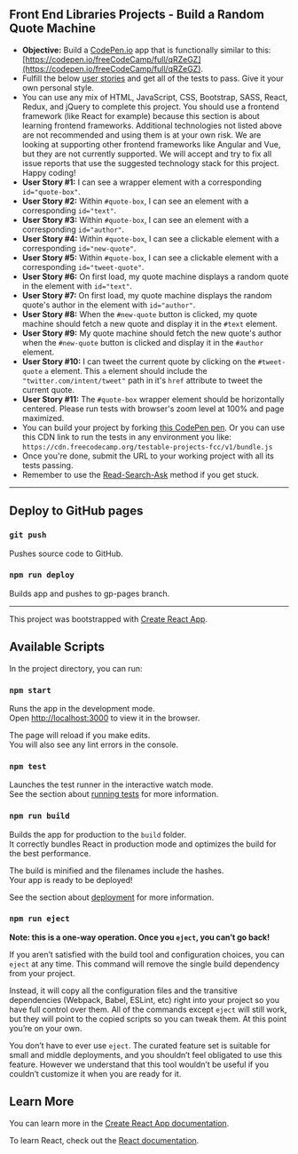 ## Front End Libraries Projects - Build a Random Quote Machine

- **Objective:** Build a [CodePen.io](https://codepen.io) app that is functionally similar to this: [https://codepen.io/freeCodeCamp/full/qRZeGZ](https://codepen.io/freeCodeCamp/full/qRZeGZ).
- Fulfill the below [user stories](https://en.wikipedia.org/wiki/User_story) and get all of the tests to pass. Give it your own personal style.
- You can use any mix of HTML, JavaScript, CSS, Bootstrap, SASS, React, Redux, and jQuery to complete this project. You should use a frontend framework (like React for example) because this section is about learning frontend frameworks. Additional technologies not listed above are not recommended and using them is at your own risk. We are looking at supporting other frontend frameworks like Angular and Vue, but they are not currently supported. We will accept and try to fix all issue reports that use the suggested technology stack for this project. Happy coding!
- **User Story #1:** I can see a wrapper element with a corresponding `id="quote-box"`.
- **User Story #2:** Within `#quote-box`, I can see an element with a corresponding `id="text"`.
- **User Story #3:** Within `#quote-box`, I can see an element with a corresponding `id="author"`.
- **User Story #4:** Within `#quote-box`, I can see a clickable element with a corresponding `id="new-quote"`.
- **User Story #5:** Within `#quote-box`, I can see a clickable element with a corresponding `id="tweet-quote"`.
- **User Story #6:** On first load, my quote machine displays a random quote in the element with `id="text"`.
- **User Story #7:** On first load, my quote machine displays the random quote's author in the element with `id="author"`.
- **User Story #8:** When the `#new-quote` button is clicked, my quote machine should fetch a new quote and display it in the `#text` element.
- **User Story #9:** My quote machine should fetch the new quote's author when the `#new-quote` button is clicked and display it in the `#author` element.
- **User Story #10:** I can tweet the current quote by clicking on the `#tweet-quote` `a` element. This `a` element should include the `"twitter.com/intent/tweet"` path in it's `href` attribute to tweet the current quote.
- **User Story #11:** The `#quote-box` wrapper element should be horizontally centered. Please run tests with browser's zoom level at 100% and page maximized.
- You can build your project by forking [this CodePen pen](http://codepen.io/freeCodeCamp/pen/MJjpwO). Or you can use this CDN link to run the tests in any environment you like: `https://cdn.freecodecamp.org/testable-projects-fcc/v1/bundle.js`
- Once you're done, submit the URL to your working project with all its tests passing.
- Remember to use the [Read-Search-Ask](https://forum.freecodecamp.org/t/how-to-get-help-when-you-are-stuck/19514) method if you get stuck.

---

## Deploy to GitHub pages

### `git push`

Pushes source code to GitHub.

### `npm run deploy`

Builds app and pushes to gp-pages branch.

---

This project was bootstrapped with [Create React App](https://github.com/facebook/create-react-app).

## Available Scripts

In the project directory, you can run:

### `npm start`

Runs the app in the development mode.<br>
Open [http://localhost:3000](http://localhost:3000) to view it in the browser.

The page will reload if you make edits.<br>
You will also see any lint errors in the console.

### `npm test`

Launches the test runner in the interactive watch mode.<br>
See the section about [running tests](https://facebook.github.io/create-react-app/docs/running-tests) for more information.

### `npm run build`

Builds the app for production to the `build` folder.<br>
It correctly bundles React in production mode and optimizes the build for the best performance.

The build is minified and the filenames include the hashes.<br>
Your app is ready to be deployed!

See the section about [deployment](https://facebook.github.io/create-react-app/docs/deployment) for more information.

### `npm run eject`

**Note: this is a one-way operation. Once you `eject`, you can’t go back!**

If you aren’t satisfied with the build tool and configuration choices, you can `eject` at any time. This command will remove the single build dependency from your project.

Instead, it will copy all the configuration files and the transitive dependencies (Webpack, Babel, ESLint, etc) right into your project so you have full control over them. All of the commands except `eject` will still work, but they will point to the copied scripts so you can tweak them. At this point you’re on your own.

You don’t have to ever use `eject`. The curated feature set is suitable for small and middle deployments, and you shouldn’t feel obligated to use this feature. However we understand that this tool wouldn’t be useful if you couldn’t customize it when you are ready for it.

## Learn More

You can learn more in the [Create React App documentation](https://facebook.github.io/create-react-app/docs/getting-started).

To learn React, check out the [React documentation](https://reactjs.org/).

